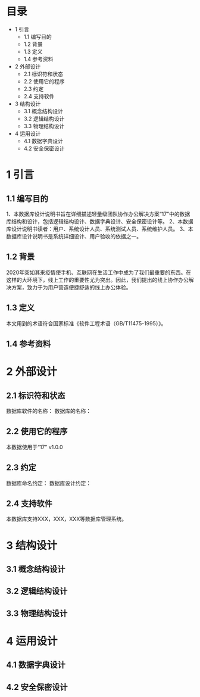 # 目录
- 1 引言
    - 1.1 编写目的
    - 1.2 背景
    - 1.3 定义
    - 1.4 参考资料
- 2 外部设计
    - 2.1 标识符和状态
    - 2.2 使用它的程序
    - 2.3 约定
    - 2.4 支持软件
- 3 结构设计
    - 3.1 概念结构设计
    - 3.2 逻辑结构设计
    - 3.3 物理结构设计
- 4 运用设计
    - 4.1 数据字典设计
    - 4.2 安全保密设计



# 1 引言

## 1.1 编写目的
1、本数据库设计说明书旨在详细描述轻量级团队协作办公解决方案“17”中的数据库结构和设计，包括逻辑结构设计、数据字典设计、安全保密设计等。
2、本数据库设计说明书读者：用户、系统设计人员、系统测试人员、系统维护人员。
3、本数据库设计说明书是系统详细设计、用户验收的依据之一。

## 1.2 背景
2020年突如其来疫情使手机、互联网在生活工作中成为了我们最重要的东西。在这样的大环境下，线上工作的重要性尤为突出。因此，我们提出的线上协作办公解决方案，致力于为用户营造便捷舒适的线上办公体验。

## 1.3 定义
本文用到的术语符合国家标准《软件工程术语（GB/T11475-1995）》。

## 1.4 参考资料


# 2 外部设计

## 2.1 标识符和状态
数据库软件的名称：
数据库的名称：

## 2.2 使用它的程序
本数据使用于“17” v1.0.0

## 2.3 约定
数据库命名约定：
数据库设计约定：

## 2.4 支持软件
本数据库支持XXX，XXX，XXX等数据库管理系统。


# 3 结构设计

## 3.1 概念结构设计

## 3.2 逻辑结构设计

## 3.3 物理结构设计


# 4 运用设计

## 4.1 数据字典设计

## 4.2 安全保密设计





